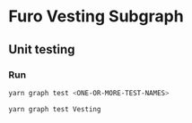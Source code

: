 # Furo Vesting Subgraph


## Unit testing

### Run

```sh
yarn graph test <ONE-OR-MORE-TEST-NAMES>

yarn graph test Vesting
```

